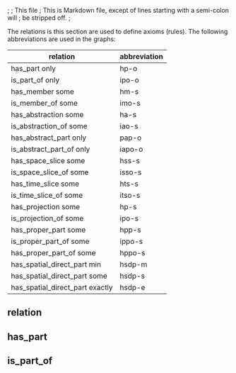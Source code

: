 ;
; This file
; This is Markdown file, except of lines starting with a semi-colon will
; be stripped off.
;

The relations is this section are used to define axioms (rules).  The
following abbreviations are used in the graphs:

| relation                        | abbreviation |
| --------                        | ------------ |
| has_part only                   | hp-o         |
| is_part_of only                 | ipo-o        |
| has_member some                 | hm-s         |
| is_member_of some               | imo-s        |
| has_abstraction some            | ha-s         |
| is_abstraction_of some          | iao-s        |
| has_abstract_part only          | pap-o        |
| is_abstract_part_of only        | iapo-o       |
| has_space_slice some            | hss-s        |
| is_space_slice_of some          | isso-s       |
| has_time_slice some             | hts-s        |
| is_time_slice_of some           | itso-s       |
| has_projection some             | hp-s         |
| is_projection_of some           | ipo-s        |
| has_proper_part some            | hpp-s        |
| is_proper_part_of some          | ippo-s       |
| has_proper_part_of some         | hppo-s       |
| has_spatial_direct_part min     | hsdp-m       |
| has_spatial_direct_part some    | hsdp-s       |
| has_spatial_direct_part exactly | hsdp-e       |



## relation


## has_part


## is_part_of
